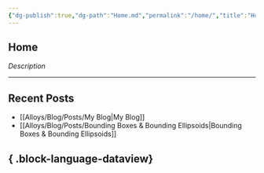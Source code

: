 ```yaml
---
{"dg-publish":true,"dg-path":"Home.md","permalink":"/home/","title":"Home","tags":["alloy","blog","gardenEntry"],"created":"2025-08-20T10:17:42.000-05:00","updated":"2025-08-20T11:05:26.000-05:00"}
---
```


## Home
*Description* 

---
## Recent Posts
- [[Alloys/Blog/Posts/My Blog\|My Blog]]
- [[Alloys/Blog/Posts/Bounding Boxes & Bounding Ellipsoids\|Bounding Boxes & Bounding Ellipsoids]]

{ .block-language-dataview}
---
